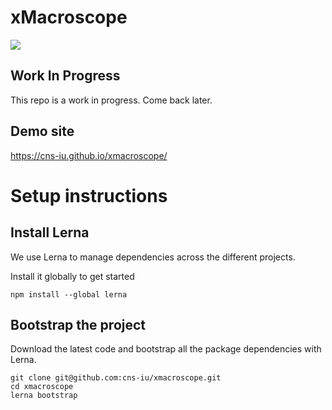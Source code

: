# xMacroscope

<a href="https://app.zenhub.com/workspace/o/cns-iu/xmacroscope"><img src="https://raw.githubusercontent.com/ZenHubIO/support/master/zenhub-badge.png"></a>

## Work In Progress

This repo is a work in progress. Come back later.

## Demo site

<https://cns-iu.github.io/xmacroscope/>

# Setup instructions

## Install Lerna
We use Lerna to manage dependencies across the different projects.

Install it globally to get started
```
npm install --global lerna
```

## Bootstrap the project
Download the latest code and bootstrap all the package dependencies with Lerna.

```
git clone git@github.com:cns-iu/xmacroscope.git
cd xmacroscope
lerna bootstrap
```
